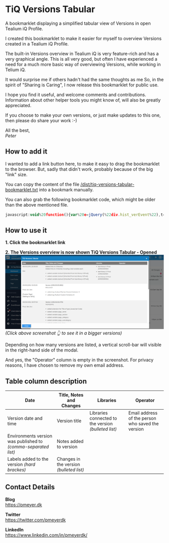 # TiQ Versions Tabular
A bookmarklet displaying a simplified tabular view of Versions in open Tealium iQ Profile.

I created this bookmarklet to make it easier for myself to overview Versions created in a Tealium iQ Profile.

The built-in Versions overview in Tealium iQ is very feature-rich and has a very graphical angle.
This is all very good, but often I have experienced a need for a much more basic way of overviewing Versions, while working in Telium iQ.

It would surprise me if others hadn't had the same thoughts as me
So, in the spirit of "Sharing is Caring", I now release this bookmarklet for public use.

I hope you find it useful, and welcome comments and contributions.  
Information about other helper tools you might know of, will also be greatly appreciated.

If you choose to make your own versions, or just make updates to this one, then please do share your work :-)

All the best,  
*Peter*

## How to add it

I wanted to add a link button here, to make it easy to drag the bookmarklet to the browser.
But, sadly that didn't work, probably because of the big "link" size.

You can copy the content of the file [/dist/tiq-versions-tabular-bookmarklet.txt](https://github.com/pmeyerdk/tiq-versions-tabular/blob/master/dist/tiq-versions-tabular-bookmarklet.txt?raw=true) into a bookmark manually.

You can also grab the following bookmarklet code, which might be older than the above mentioned file.

```javascript
javascript:void%20function(){var%20e=jQuery(%22div.hist_verEvent%22),t=jQuery(%22div.hist_versionTitleBox%22);if(t.length%3E0%26%26e.length%3E0%26%260===jQuery(%22div%23injectedFlatVersionModal%22).length){var%20i=[];jQuery(t).each(function(){var%20e=jQuery(this).attr(%22id%22),t=e.replace(%22hist_verTitle_%22,%22%22),r=jQuery(this).find(%22div.hist_versionTitleLabel%22).text();i.push({id:e,idDateStamp:t,title:r})});for(var%20r=[],d=0;d%3Ci.length;d++){var%20l=jQuery(%22div.hist_eventVer_%22+i[d].idDateStamp)[0],a=jQuery(%22%3Cul%20class='changesMade'%20/%3E%22);jQuery(l).find(%22div.histEventAudit%20div.row%22).each(function(){jQuery(a).append(%22%3Cli%3E%22+jQuery(this).text().trim()+%22%3C/li%3E%22)});var%20n=jQuery(%22%3Cul%20class='assignedLabels'%20/%3E%22);jQuery(l).find(%22div.histEventLabels%20%3E%20div.labels%20%3E%20div.label%22).each(function(){jQuery(n).append(%22%3Cli%3E[%22+jQuery(this).attr(%22title%22).trim()+%22]%3C/li%3E%22)});var%20o=jQuery(%22%3Cul%20class='linkedProfiles'%20/%3E%22);jQuery(l).find(%22div.histEventLinkedProfiles%20div.linkedProfilesList%20div.listProfile%22).each(function(){jQuery(o).append(%22%3Cli%3E%22+jQuery(this).text().trim()+%22%3C/li%3E%22)}),r.push({title:i[d].title.trim(),idDateStamp:i[d].idDateStamp.trim(),date:jQuery(l).find(%22div.histEventDate%22)[0].textContent.trim(),status:jQuery(l).find(%22div.histEventStatus%22)[0].textContent.replace(%22Published%20to:%20%22,%22%22).trim(),operator:jQuery(l).find(%22div.histEventOperator%22)[0].textContent.replace(%22By:%20%22,%22%22).trim(),labels:n[0].outerHTML,notes:jQuery(l).find(%22div.histEventNotes%22)[0].textContent.trim(),linkedProfiles:o[0].outerHTML,changesMade:a[0].outerHTML})}var%20s=jQuery(%22%3Ctable%20/%3E%22);jQuery(s).append(%22%3Ctr%3E%3Cth%20style='width:%20200px;'%3EDate%3C/th%3E%3Cth%20style='width:%20440px;'%3ETitle,%20Notes%20and%20Changes%3C/th%3E%3Cth%20style='width:%20200px;'%3ELibraries%3C/th%3E%3Cth%20style='width:%20250px;'%3EOperator%3C/th%3E%3C/tr%3E%22);for(var%20d=0;d%3Cr.length;d++){var%20u=new%20Date(r[d].date);jQuery(s).append(%22%3Ctr%3E%3Ctd%3E%22+u.toLocaleString(%22en-GB%22)+%22%3Cbr/%3E%3Cbr/%3E%22+r[d].status+%22%3Cbr/%3E%3Cbr/%3E%22+r[d].labels+%22%3Cbr/%3E%3C/td%3E%3Ctd%3E%3Cstrong%3E%22+r[d].title+%22%3C/strong%3E%3Cbr/%3E%22+r[d].notes+%22%3Cbr/%3E%3Cbr/%3E%22+r[d].changesMade+%22%3Cbr/%3E%3C/td%3E%3Ctd%3E%22+r[d].linkedProfiles+%22%3C/td%3E%3Ctd%3E%22+r[d].operator+%22%3C/td%3E%3C/tr%3E%22)}var%20h=jQuery(%22%3Cstyle%20id='injectedFlatVersionCss'%3Ediv%23injectedFlatVersionModal%20table,%20div%23injectedFlatVersionModal%20th,%20div%23injectedFlatVersionModal%20td%20{border:%200;border-collapse:%20collapse;}div%23injectedFlatVersionModal%20th,%20div%23injectedFlatVersionModal%20td%20{padding:%205px;padding-right:%2020px;text-align:%20left;vertical-align:%20top;border-bottom:%201px%20solid%20%23ddd;}div%23injectedFlatVersionModal%20tr:nth-child(even)%20{background-color:%20%23f2f2f2;}div%23injectedFlatVersionModal%20tr:hover%20{background-color:%20%23c0c0c0;}div%23injectedFlatVersionModal%20th%20{background-color:%20%23777;color:%20%23fff;}ul.assignedLabels%20{list-style-type:%20none;padding-left:%200;}ul.changesMade%20li,%20ul.linkedProfiles%20li%20{padding-bottom:%205px;}%3C/style%3E%22);jQuery(%22body%22).append(h),jQuery(%22%3Cdiv%20id='injectedFlatVersionModal'%20title='TiQ%20Versions%20Tabular'%3E%22+s[0].outerHTML+%22%3C/div%3E%22).dialog({height:%22auto%22,width:%2280%25%22,resizable:!1,modal:!0,buttons:[{text:%22Close%22,width:%2280px%22,height:%2230px%22,click:function(){jQuery(this).dialog(%22close%22)}}],close:function(e,t){jQuery(%22style%23injectedFlatVersionCss%22).remove(),jQuery(%22div%23injectedFlatVersionModal%22).remove()}})}}();
```

## How to use it

**1. Click the bookmarklet link**

**2. The Versions overview is now shown TiQ Versions Tabular - Opened**
![TiQ Versions Tabular - Opened](https://github.com/pmeyerdk/tiq-versions-tabular/blob/master/docs/tiq-versions-tabular-modal.png?raw=true)
*(Click above screenshot :point_up_2: to see it in a bigger versions)*

Depending on how many versions are listed, a vertical scroll-bar will visible in the right-hand side of the modal.

And yes, the "Operator" column is empty in the screenshot.
For privacy reasons, I have chosen to remove my own email address.

## Table column description

Date | Title, Notes and Changes	| Libraries	| Operator
------------- | ------------- | ------------- | -------------
Version date and time	| Version title	| Libraries connected to the version *(bulleted list)*	| Email address of the person who saved the version
Environments version was published to *(comma-separated list)*	| Notes added to version ||
Labels added to the version *(hard brackes)*| Changes in the version *(bulleted list)* ||

## Contact Details

**Blog**  
https://pmeyer.dk

**Twitter**  
https://twitter.com/pmeyerdk

**LinkedIn**  
https://www.linkedin.com/in/pmeyerdk/
